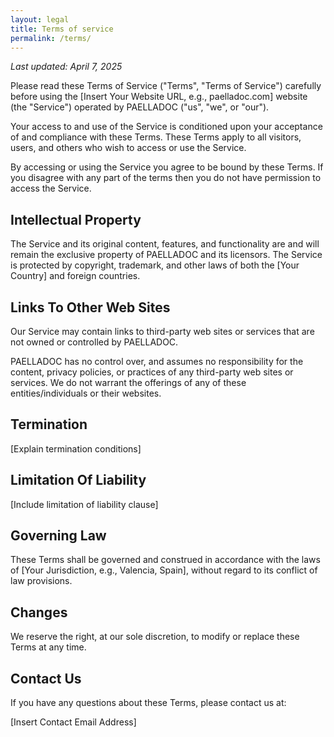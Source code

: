 ```yaml
---
layout: legal
title: Terms of service
permalink: /terms/
---
```


*Last updated: April 7, 2025*

Please read these Terms of Service ("Terms", "Terms of Service") carefully before using the [Insert Your Website URL, e.g., paelladoc.com] website (the "Service") operated by PAELLADOC ("us", "we", or "our").

Your access to and use of the Service is conditioned upon your acceptance of and compliance with these Terms. These Terms apply to all visitors, users, and others who wish to access or use the Service.

By accessing or using the Service you agree to be bound by these Terms. If you disagree with any part of the terms then you do not have permission to access the Service.

## Intellectual Property

The Service and its original content, features, and functionality are and will remain the exclusive property of PAELLADOC and its licensors. The Service is protected by copyright, trademark, and other laws of both the [Your Country] and foreign countries.

## Links To Other Web Sites

Our Service may contain links to third-party web sites or services that are not owned or controlled by PAELLADOC.

PAELLADOC has no control over, and assumes no responsibility for the content, privacy policies, or practices of any third-party web sites or services. We do not warrant the offerings of any of these entities/individuals or their websites.

## Termination

[Explain termination conditions]

## Limitation Of Liability

[Include limitation of liability clause]

## Governing Law

These Terms shall be governed and construed in accordance with the laws of [Your Jurisdiction, e.g., Valencia, Spain], without regard to its conflict of law provisions.

## Changes

We reserve the right, at our sole discretion, to modify or replace these Terms at any time.

## Contact Us

If you have any questions about these Terms, please contact us at:

[Insert Contact Email Address]
